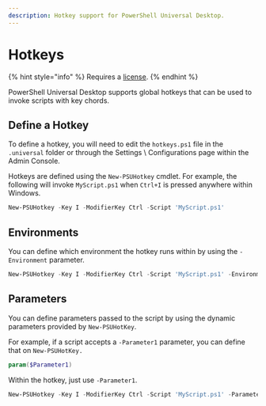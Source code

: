 ```yaml
---
description: Hotkey support for PowerShell Universal Desktop.
---
```


# Hotkeys

{% hint style="info" %}
Requires a [license](https://ironmansoftware.com/pricing/powershell-universal).&#x20;
{% endhint %}

PowerShell Universal Desktop supports global hotkeys that can be used to invoke scripts with key chords.&#x20;

## Define a Hotkey

To define a hotkey, you will need to edit the `hotkeys.ps1` file in the `.universal` folder or through the Settings \ Configurations page within the Admin Console.&#x20;

Hotkeys are defined using the `New-PSUHotkey` cmdlet. For example, the following will invoke `MyScript.ps1` when `Ctrl+I` is pressed anywhere within Windows.&#x20;

```powershell
New-PSUHotkey -Key I -ModifierKey Ctrl -Script 'MyScript.ps1'
```

## Environments&#x20;

You can define which environment the hotkey runs within by using the `-Environment` parameter.&#x20;

```powershell
New-PSUHotkey -Key I -ModifierKey Ctrl -Script 'MyScript.ps1' -Environment 'pwsh'
```

## Parameters&#x20;

You can define parameters passed to the script by using the dynamic parameters provided by `New-PSUHotKey`.&#x20;

For example, if a script accepts a `-Parameter1` parameter, you can define that on `New-PSUHotKey.`

```powershell
param($Parameter1)
```

Within the hotkey, just use `-Parameter1`.&#x20;

```powershell
New-PSUHotkey -Key I -ModifierKey Ctrl -Script 'MyScript.ps1' -Parameter1 'Test'
```
